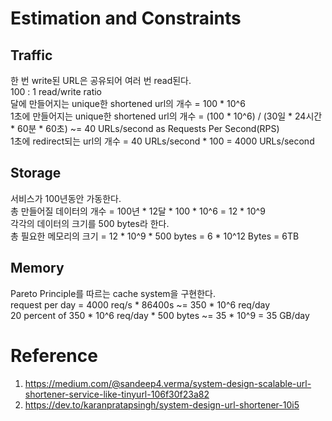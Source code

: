 # Estimation and Constraints
## Traffic
한 번 write된 URL은 공유되어 여러 번 read된다.<br>
100 : 1 read/write ratio<br>
달에 만들어지는 unique한 shortened url의 개수 = 100 * 10^6<br>
1초에 만들어지는 unique한 shortened url의 개수 = (100 * 10^6) / (30일 * 24시간 * 60분 * 60초) ~= 40 URLs/second as Requests Per Second(RPS)<br>
1초에 redirect되는 url의 개수 = 40 URLs/second * 100 = 4000 URLs/second<br>

## Storage
서비스가 100년동안 가동한다.<br>
총 만들어질 데이터의 개수 = 100년 * 12달 * 100 * 10^6 = 12 * 10^9<br>
각각의 데이터의 크기를 500 bytes라 한다.<br>
총 필요한 메모리의 크기 = 12 * 10^9 * 500 bytes = 6 * 10^12 Bytes = 6TB<br>

## Memory
Pareto Principle를 따르는 cache system을 구현한다.<br>
request per day = 4000 req/s * 86400s ~= 350 * 10^6 req/day<br>
20 percent of 350 * 10^6 req/day * 500 bytes ~= 35 * 10^9 = 35 GB/day<br>

# Reference
1. https://medium.com/@sandeep4.verma/system-design-scalable-url-shortener-service-like-tinyurl-106f30f23a82
2. https://dev.to/karanpratapsingh/system-design-url-shortener-10i5